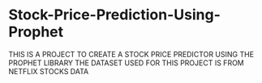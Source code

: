 # Stock-Price-Prediction-Using-Prophet
THIS IS A PROJECT TO CREATE A STOCK PRICE PREDICTOR USING THE PROPHET LIBRARY
THE DATASET USED FOR THIS PROJECT IS FROM NETFLIX STOCKS DATA
